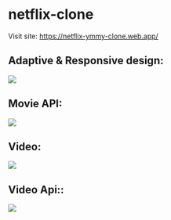 # netflix-clone
Visit site:
https://netflix-ymmy-clone.web.app/

## Adaptive & Responsive design:
![](https://i.imgur.com/UNv3Pcd.png)
## Movie API:
![](https://i.imgur.com/zbv6ksZ.png)
## Video:
![](https://i.imgur.com/yb5lgWg.png)
## Video Api::
![](https://i.imgur.com/x2l0K9j.png)